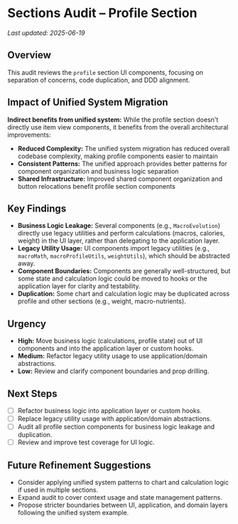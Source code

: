 # Sections Audit – Profile Section

_Last updated: 2025-06-19_

## Overview
This audit reviews the `profile` section UI components, focusing on separation of concerns, code duplication, and DDD alignment.

## Impact of Unified System Migration
**Indirect benefits from unified system:** While the profile section doesn't directly use item view components, it benefits from the overall architectural improvements:
- **Reduced Complexity:** The unified system migration has reduced overall codebase complexity, making profile components easier to maintain
- **Consistent Patterns:** The unified approach provides better patterns for component organization and business logic separation
- **Shared Infrastructure:** Improved shared component organization and button relocations benefit profile section components

## Key Findings
- **Business Logic Leakage:** Several components (e.g., `MacroEvolution`) directly use legacy utilities and perform calculations (macros, calories, weight) in the UI layer, rather than delegating to the application layer.
- **Legacy Utility Usage:** UI components import legacy utilities (e.g., `macroMath`, `macroProfileUtils`, `weightUtils`), which should be abstracted away.
- **Component Boundaries:** Components are generally well-structured, but some state and calculation logic could be moved to hooks or the application layer for clarity and testability.
- **Duplication:** Some chart and calculation logic may be duplicated across profile and other sections (e.g., weight, macro-nutrients).

## Urgency
- **High:** Move business logic (calculations, profile state) out of UI components and into the application layer or custom hooks.
- **Medium:** Refactor legacy utility usage to use application/domain abstractions.
- **Low:** Review and clarify component boundaries and prop drilling.

## Next Steps
- [ ] Refactor business logic into application layer or custom hooks.
- [ ] Replace legacy utility usage with application/domain abstractions.
- [ ] Audit all profile section components for business logic leakage and duplication.
- [ ] Review and improve test coverage for UI logic.

## Future Refinement Suggestions
- Consider applying unified system patterns to chart and calculation logic if used in multiple sections.
- Expand audit to cover context usage and state management patterns.
- Propose stricter boundaries between UI, application, and domain layers following the unified system example.
